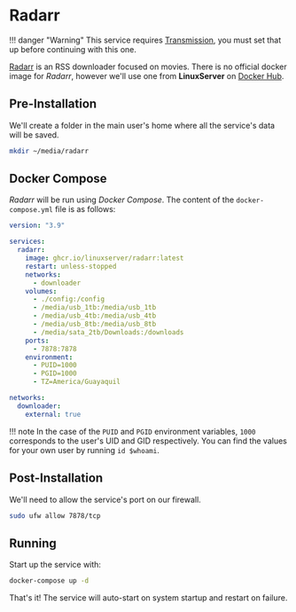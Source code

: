 # Radarr

!!! danger "Warning"
    This service requires [Transmission](transmission.md), you must set that up before continuing with this one.

[Radarr](https://radarr.video/) is an RSS downloader focused on movies. There is no official docker image for *Radarr*, however we'll use one from **LinuxServer** on [Docker Hub](https://hub.docker.com/r/linuxserver/radarr).

## Pre-Installation

We'll create a folder in the main user's home where all the service's data will be saved.

```bash
mkdir ~/media/radarr
```

## Docker Compose

*Radarr* will be run using *Docker Compose*. The content of the `docker-compose.yml` file is as follows:

```yaml
version: "3.9"

services:
  radarr:
    image: ghcr.io/linuxserver/radarr:latest
    restart: unless-stopped
    networks:
      - downloader
    volumes:
      - ./config:/config
      - /media/usb_1tb:/media/usb_1tb
      - /media/usb_4tb:/media/usb_4tb
      - /media/usb_8tb:/media/usb_8tb
      - /media/sata_2tb/Downloads:/downloads
    ports:
      - 7878:7878
    environment:
      - PUID=1000
      - PGID=1000
      - TZ=America/Guayaquil

networks:
  downloader:
    external: true
```

!!! note
    In the case of the `PUID` and `PGID` environment variables, `1000` corresponds to the user's UID and GID respectively. You can find the values for your own user by running `id $whoami`.

## Post-Installation

We'll need to allow the service's port on our firewall.

```bash
sudo ufw allow 7878/tcp
```

## Running

Start up the service with:

```bash
docker-compose up -d
```

That's it! The service will auto-start on system startup and restart on failure.
